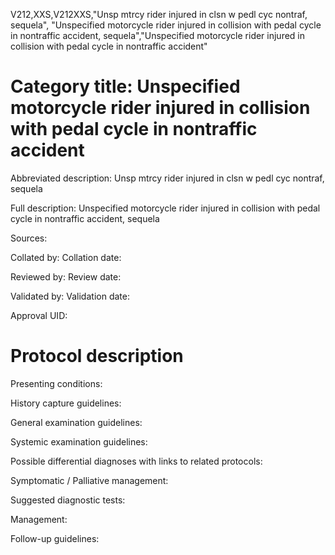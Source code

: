 V212,XXS,V212XXS,"Unsp mtrcy rider injured in clsn w pedl cyc nontraf, sequela", "Unspecified motorcycle rider injured in collision with pedal cycle in nontraffic accident, sequela","Unspecified motorcycle rider injured in collision with pedal cycle in nontraffic accident"
# Category title: Unspecified motorcycle rider injured in collision with pedal cycle in nontraffic accident

Abbreviated description: Unsp mtrcy rider injured in clsn w pedl cyc nontraf, sequela

Full description: Unspecified motorcycle rider injured in collision with pedal cycle in nontraffic accident, sequela

Sources:

Collated by:
Collation date:

Reviewed by:
Review date:

Validated by:
Validation date:

Approval UID:

# Protocol description

Presenting conditions:

History capture guidelines:

General examination guidelines:

Systemic examination guidelines:

Possible differential diagnoses with links to related protocols:

Symptomatic / Palliative management:

Suggested diagnostic tests:

Management:

Follow-up guidelines:
